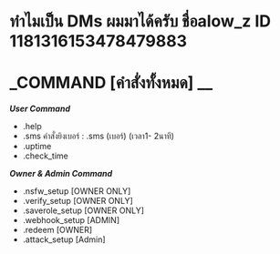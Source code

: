 # ทำไมเป็น DMs ผมมาได้ครับ ชื่อalow_z ID 1181316153478479883

# **_COMMAND [คำสั่งทั้งหมด] __**


**_User Command_** 
- .help 
- .sms คำสั่งยิงเบอร์ : .sms (เบอร์) (เวลา1- 2นาที) 
- .uptime 
- .check_time 

**_Owner & Admin Command_** 
- .nsfw_setup [OWNER ONLY] 
- .verify_setup [OWNER ONLY] 
- .saverole_setup [OWNER ONLY] 
- .webhook_setup [ADMIN] 
- .redeem [OWNER] 
- .attack_setup [Admin]
